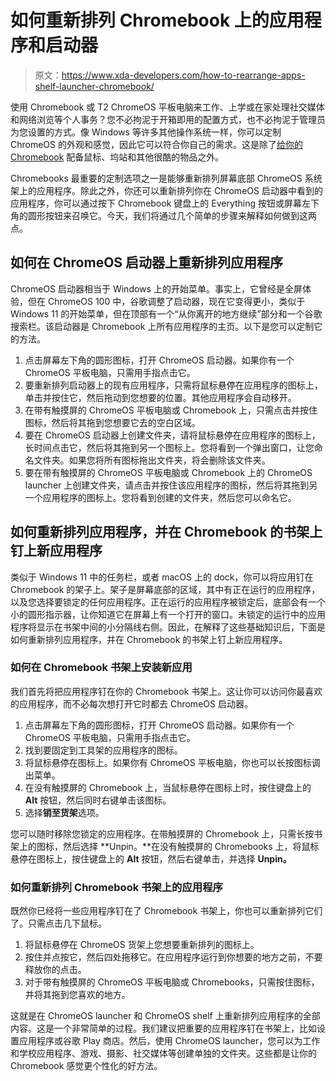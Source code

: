 # 如何重新排列 Chromebook 上的应用程序和启动器

> 原文：<https://www.xda-developers.com/how-to-rearrange-apps-shelf-launcher-chromebook/>

使用 Chromebook 或 T2 ChromeOS 平板电脑来工作、上学或在家处理社交媒体和网络浏览等个人事务？您不必拘泥于开箱即用的配置方式，也不必拘泥于管理员为您设置的方式。像 Windows 等许多其他操作系统一样，你可以定制 ChromeOS 的外观和感觉，因此它可以符合你自己的需求。这是除了[给你的 Chromebook](https://www.xda-developers.com/chromebook-accessories/) 配备鼠标、坞站和其他很酷的物品之外。

Chromebooks 最重要的定制选项之一是能够重新排列屏幕底部 ChromeOS 系统架上的应用程序。除此之外，你还可以重新排列你在 ChromeOS 启动器中看到的应用程序，你可以通过按下 Chromebook 键盘上的 Everything 按钮或屏幕左下角的圆形按钮来召唤它。今天，我们将通过几个简单的步骤来解释如何做到这两点。

## 如何在 ChromeOS 启动器上重新排列应用程序

ChromeOS 启动器相当于 Windows 上的开始菜单。事实上，它曾经是全屏体验，但在 ChromeOS 100 中，谷歌调整了启动器，现在它变得更小，类似于 Windows 11 的开始菜单，但在顶部有一个“从你离开的地方继续”部分和一个谷歌搜索栏。该启动器是 Chromebook 上所有应用程序的主页。以下是您可以定制它的方法。

1.  点击屏幕左下角的圆形图标，打开 ChromeOS 启动器。如果你有一个 ChromeOS 平板电脑，只需用手指点击它。
2.  要重新排列启动器上的现有应用程序，只需将鼠标悬停在应用程序的图标上，单击并按住它，然后拖动到您想要的位置。其他应用程序会自动移开。
3.  在带有触摸屏的 ChromeOS 平板电脑或 Chromebook 上，只需点击并按住图标，然后将其拖到您想要它去的空白区域。
4.  要在 ChromeOS 启动器上创建文件夹，请将鼠标悬停在应用程序的图标上，长时间点击它，然后将其拖到另一个图标上。您将看到一个弹出窗口，让您命名文件夹。如果您将所有图标拖出文件夹，将会删除该文件夹。
5.  要在带有触摸屏的 ChromeOS 平板电脑或 Chromebook 上的 ChromeOS launcher 上创建文件夹，请点击并按住该应用程序的图标，然后将其拖到另一个应用程序的图标上。您将看到创建的文件夹，然后您可以命名它。

## 如何重新排列应用程序，并在 Chromebook 的书架上钉上新应用程序

类似于 Windows 11 中的任务栏，或者 macOS 上的 dock，你可以将应用钉在 Chromebook 的架子上。架子是屏幕底部的区域，其中有正在运行的应用程序，以及您选择要锁定的任何应用程序。正在运行的应用程序被锁定后，底部会有一个小的圆形指示器，让你知道它在屏幕上有一个打开的窗口。未锁定的运行中的应用程序将显示在书架中间的小分隔线右侧。因此，在解释了这些基础知识后，下面是如何重新排列应用程序，并在 Chromebook 的书架上钉上新应用程序。

### 如何在 Chromebook 书架上安装新应用

我们首先将把应用程序钉在你的 Chromebook 书架上。这让你可以访问你最喜欢的应用程序，而不必每次想打开它时都去 ChromeOS 启动器。

1.  点击屏幕左下角的圆形图标，打开 ChromeOS 启动器。如果你有一个 ChromeOS 平板电脑，只需用手指点击它。
2.  找到要固定到工具架的应用程序的图标。
3.  将鼠标悬停在图标上。如果你有 ChromeOS 平板电脑，你也可以长按图标调出菜单。
4.  在没有触摸屏的 Chromebook 上，当鼠标悬停在图标上时，按住键盘上的 **Alt** 按钮，然后同时右键单击该图标。
5.  选择**销至货架**选项。

您可以随时移除您锁定的应用程序。在带触摸屏的 Chromebook 上，只需长按书架上的图标，然后选择 **Unpin。**在没有触摸屏的 Chromebooks 上，将鼠标悬停在图标上，按住键盘上的 **Alt** 按钮，然后右键单击，并选择 **Unpin。**

### 如何重新排列 Chromebook 书架上的应用程序

既然你已经将一些应用程序钉在了 Chromebook 书架上，你也可以重新排列它们了。只需点击几下鼠标。

1.  将鼠标悬停在 ChromeOS 货架上您想要重新排列的图标上。
2.  按住并点按它，然后四处拖移它。在应用程序运行到你想要的地方之前，不要释放你的点击。
3.  对于带有触摸屏的 ChromeOS 平板电脑或 Chromebooks，只需按住图标，并将其拖到您喜欢的地方。

这就是在 ChromeOS launcher 和 ChromeOS shelf 上重新排列应用程序的全部内容。这是一个非常简单的过程。我们建议把重要的应用程序钉在书架上，比如设置应用程序或谷歌 Play 商店。然后，使用 ChromeOS launcher，您可以为工作和学校应用程序、游戏、摄影、社交媒体等创建单独的文件夹。这些都是让你的 Chromebook 感觉更个性化的好方法。